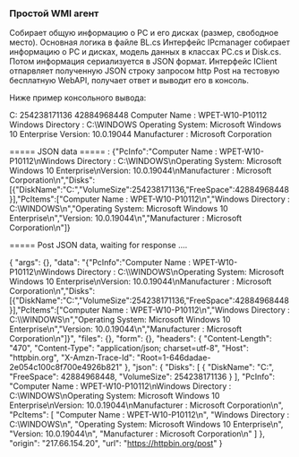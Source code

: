 ﻿<h3>Простой WMI агент </h3>
Собирает общую информацию о РС и его
дисках (размер, свободное место).
Основная логика в файле BL.cs
Интерфейс IPcmanager собирает информацию
о PC и дисках, модель данных в классах
PC.cs и Disk.cs. Потом информация сериализуется
в JSON формат.  Интерфейс IClient отпарвляет полученную 
JSON строку запросом http Post на тестовую бесплатную 
WebAPI, получает ответ и выводит его в консоль.

Ниже пример консольного вывода:


C:  254238171136  42884968448
Computer Name : WPET-W10-P10112
Windows Directory : C:\WINDOWS
Operating System: Microsoft Windows 10 Enterprise
Version: 10.0.19044
Manufacturer : Microsoft Corporation

 ===== JSON data ===== :
{"PcInfo":"Computer Name : WPET-W10-P10112\nWindows Directory : C:\\WINDOWS\nOperating System: Microsoft Windows 10 Enterprise\nVersion: 10.0.19044\nManufacturer : Microsoft Corporation\n","Disks":[{"DiskName":"C:","VolumeSize":254238171136,"FreeSpace":42884968448}],"PcItems":["Computer Name : WPET-W10-P10112\n","Windows Directory : C:\\WINDOWS\n","Operating System: Microsoft Windows 10 Enterprise\n","Version: 10.0.19044\n","Manufacturer : Microsoft Corporation\n"]}

 ===== Post JSON data, waiting for response ....

{
  "args": {},
  "data": "{\"PcInfo\":\"Computer Name : WPET-W10-P10112\\nWindows Directory : C:\\\\WINDOWS\\nOperating System: Microsoft Windows 10 Enterprise\\nVersion: 10.0.19044\\nManufacturer : Microsoft Corporation\\n\",\"Disks\":[{\"DiskName\":\"C:\",\"VolumeSize\":254238171136,\"FreeSpace\":42884968448}],\"PcItems\":[\"Computer Name : WPET-W10-P10112\\n\",\"Windows Directory : C:\\\\WINDOWS\\n\",\"Operating System: Microsoft Windows 10 Enterprise\\n\",\"Version: 10.0.19044\\n\",\"Manufacturer : Microsoft Corporation\\n\"]}",
  "files": {},
  "form": {},
  "headers": {
    "Content-Length": "470",
    "Content-Type": "application/json; charset=utf-8",
    "Host": "httpbin.org",
    "X-Amzn-Trace-Id": "Root=1-646dadae-2e054c100c8f700e4926b821"
  },
  "json": {
    "Disks": [
      {
        "DiskName": "C:",
        "FreeSpace": 42884968448,
        "VolumeSize": 254238171136
      }
    ],
    "PcInfo": "Computer Name : WPET-W10-P10112\nWindows Directory : C:\\WINDOWS\nOperating System: Microsoft Windows 10 Enterprise\nVersion: 10.0.19044\nManufacturer : Microsoft Corporation\n",
    "PcItems": [
      "Computer Name : WPET-W10-P10112\n",
      "Windows Directory : C:\\WINDOWS\n",
      "Operating System: Microsoft Windows 10 Enterprise\n",
      "Version: 10.0.19044\n",
      "Manufacturer : Microsoft Corporation\n"
    ]
  },
  "origin": "217.66.154.20",
  "url": "https://httpbin.org/post"
}